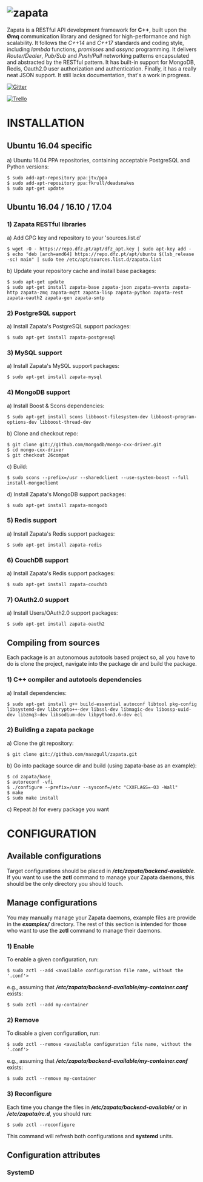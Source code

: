 ![zapata](http://dfz.pt/logo_zapata.png)
================================

Zapata is a RESTful API development framework for **C++**, built upon the **&#216;mq**
communication library and designed for high-performance and high
scalability. It follows the _C++14_ and _C++17_ standards and coding style,
including _lambda_ functions, _promisses_ and _assync_ programming. It delivers 
*Router/Dealer*, *Pub/Sub* and *Push/Pull* networking patterns 
encapsulated and abstracted by the RESTful pattern. It has built-in support
for MongoDB, Redis, Oauth2.0 user authorization and authentication. Finally, 
it has a really neat JSON support. It still lacks documentation, that's a work in progress.

[![Gitter](https://badges.gitter.im/Join%20Chat.svg)](https://gitter.im/naazgull/zapata?utm_source=badge&utm_medium=badge&utm_campaign=pr-badge)

[![Trello](http://dfz.pt/img/trello_board.png)](https://trello.com/b/wD0PvV0H/github-com-naazgull-zapata)

# INSTALLATION

## Ubuntu 16.04 specific

a) Ubuntu 16.04 PPA repositories, containing acceptable PostgreSQL and Python versions:

	$ sudo add-apt-repository ppa:jtv/ppa
	$ sudo add-apt-repository ppa:fkrull/deadsnakes
	$ sudo apt-get update

## Ubuntu 16.04 / 16.10 / 17.04

### 1) Zapata RESTful libraries ###

a) Add GPG key and repository to your 'sources.list.d'

	$ wget -O - https://repo.dfz.pt/apt/dfz_apt.key | sudo apt-key add -
	$ echo "deb [arch=amd64] https://repo.dfz.pt/apt/ubuntu $(lsb_release -sc) main" | sudo tee /etc/apt/sources.list.d/zapata.list

b) Update your repository cache and install base packages:

	$ sudo apt-get update
	$ sudo apt-get install zapata-base zapata-json zapata-events zapata-http zapata-zmq zapata-mqtt zapata-lisp zapata-python zapata-rest zapata-oauth2 zapata-gen zapata-smtp

### 2) PostgreSQL support ###

a) Install Zapata's PostgreSQL support packages:

	$ sudo apt-get install zapata-postgresql

### 3) MySQL support ###

a) Install Zapata's MySQL support packages:

	$ sudo apt-get install zapata-mysql

### 4) MongoDB support ###

a) Install Boost & Scons dependencies:

	$ sudo apt-get install scons libboost-filesystem-dev libboost-program-options-dev libboost-thread-dev

b) Clone and checkout repo:

	$ git clone git://github.com/mongodb/mongo-cxx-driver.git
	$ cd mongo-cxx-driver
	$ git checkout 26compat

c) Build:

	$ sudo scons --prefix=/usr --sharedclient --use-system-boost --full install-mongoclient

d) Install Zapata's MongoDB support packages:

	$ sudo apt-get install zapata-mongodb

### 5) Redis support ###

a) Install Zapata's Redis support packages:

	$ sudo apt-get install zapata-redis

### 6) CouchDB support ###

a) Install Zapata's Redis support packages:

	$ sudo apt-get install zapata-couchdb

### 7) OAuth2.0 support ###

a) Install Users/OAuth2.0 support packages:

	$ sudo apt-get install zapata-oauth2

## Compiling from sources

Each package is an autonomous autotools based project so, all you have to do is clone the project, 
navigate into the package dir and build the package.

### 1) C++ compiler and autotools dependencies

a) Install dependencies:

	$ sudo apt-get install g++ build-essential autoconf libtool pkg-config libsystemd-dev libcrypto++-dev libssl-dev libmagic-dev libossp-uuid-dev libzmq3-dev libsodium-dev libpython3.6-dev ecl

### 2) Building a zapata package

a) Clone the git repository:

	$ git clone git://github.com/naazgull/zapata.git
	
b) Go into package source dir and build (using zapata-base as an example):

	$ cd zapata/base
	$ autoreconf -vfi 
	$ ./configure --prefix=/usr --sysconf=/etc "CXXFLAGS=-O3 -Wall"
	$ make
	$ sudo make install
	
c) Repeat _b)_ for every package you want

# CONFIGURATION 

## Available configurations

Target configurations should be placed in _**/etc/zapata/backend-available**_. If you want to use the **zctl** command to manage your Zapata daemons, this should be the only directory you should touch.

## Manage configurations

You may manually manage your Zapata daemons, example files are provide in the _**examples/**_ directory. The rest of this section is intended for those who want to use the **zctl** command to manage their daemons.

### 1) Enable

To enable a given configuration, run:

	$ sudo zctl --add <available configuration file name, without the '.conf'>
	
e.g., assuming that _**/etc/zapata/backend-available/my-container.conf**_ exists:

	$ sudo zctl --add my-container

### 2) Remove

To disable a given configuration, run:

	$ sudo zctl --remove <available configuration file name, without the '.conf'>
	
e.g., assuming that _**/etc/zapata/backend-available/my-container.conf**_ exists:

	$ sudo zctl --remove my-container

### 3) Reconfigure

Each time you change the files in _**/etc/zapata/backend-available/**_ or in _**/etc/zapata/rc.d**_, you should run:

	$ sudo zctl --reconfigure
	
This command will refresh both configurations and **systemd** units.

## Configuration attributes

### SystemD
